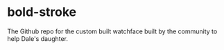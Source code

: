 bold-stroke
===========

The Github repo for the custom built watchface built by the community to help Dale's daughter.
